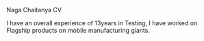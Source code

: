 Naga Chaitanya CV

I have an overall experience of 13years in Testing, I have worked on Flagship products on mobile manufacturing giants.
